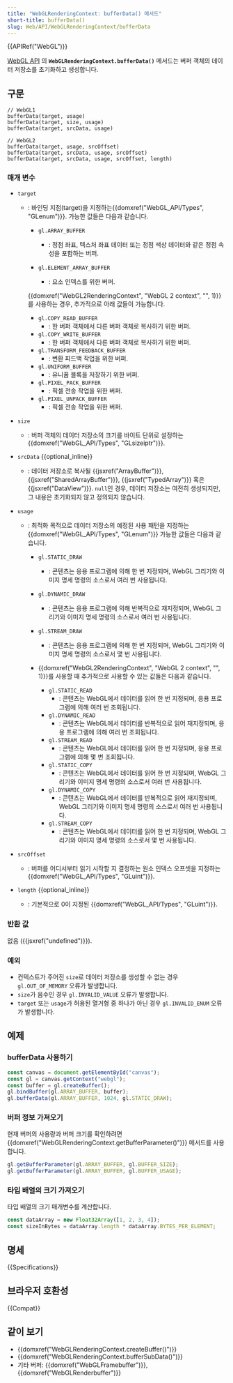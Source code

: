 ```yaml
---
title: "WebGLRenderingContext: bufferData() 메서드"
short-title: bufferData()
slug: Web/API/WebGLRenderingContext/bufferData
---
```


{{APIRef("WebGL")}}

[WebGL API](/en-US/docs/Web/API/WebGL_API) 의 **`WebGLRenderingContext.bufferData()`**  메서드는 버퍼 객체의 데이터 저장소를 초기화하고 생성합니다.

## 구문

```js-nolint
// WebGL1
bufferData(target, usage)
bufferData(target, size, usage)
bufferData(target, srcData, usage)

// WebGL2
bufferData(target, usage, srcOffset)
bufferData(target, srcData, usage, srcOffset)
bufferData(target, srcData, usage, srcOffset, length)
```

### 매개 변수

- `target`

  - : 바인딩 지점(target)을 지정하는{{domxref("WebGL_API/Types", "GLenum")}}. 가능한 값들은 다음과 같습니다.

    - `gl.ARRAY_BUFFER`
      - : 정점 좌표, 텍스처 좌표 데이터 또는 정점 색상 데이터와 같은 정점 속성을 포함하는 버퍼.
    - `gl.ELEMENT_ARRAY_BUFFER`

      - : 요소 인덱스를 위한 버퍼.

    {{domxref("WebGL2RenderingContext", "WebGL 2 context", "", 1)}}를 사용하는 경우, 추가적으로 아래 값들이 가능합니다.

    - `gl.COPY_READ_BUFFER`
      - : 한 버퍼 객체에서 다른 버퍼 객체로 복사하기 위한 버퍼.
    - `gl.COPY_WRITE_BUFFER`
      - :  한 버퍼 객체에서 다른 버퍼 객체로 복사하기 위한 버퍼.
    - `gl.TRANSFORM_FEEDBACK_BUFFER`
      - : 변환 피드백 작업을 위한 버퍼.
    - `gl.UNIFORM_BUFFER`
      - : 유니폼 블록을 저장하기 위한 버퍼.
    - `gl.PIXEL_PACK_BUFFER`
      - : 픽셀 전송 작업을 위한 버퍼.
    - `gl.PIXEL_UNPACK_BUFFER`
      - : 픽셀 전송 작업을 위한 버퍼.

- `size`
  - : 버퍼 객체의 데이터 저장소의 크기를 바이트 단위로 설정하는  {{domxref("WebGL_API/Types", "GLsizeiptr")}}.
- `srcData` {{optional_inline}}
  - : 데이터 저장소로 복사될 {{jsxref("ArrayBuffer")}}, {{jsxref("SharedArrayBuffer")}}, {{jsxref("TypedArray")}} 혹은 {{jsxref("DataView")}}. `null`인 경우, 데이터 저장소는 여전히 생성되지만, 그 내용은 초기화되지 않고 정의되지 않습니다.
- `usage`

  - : 최적화 목적으로 데이터 저장소의 예정된 사용 패턴을 지정하는 {{domxref("WebGL_API/Types", "GLenum")}} 가능한 값들은 다음과 같습니다.

    - `gl.STATIC_DRAW`
      - : 콘텐츠는 응용 프로그램에 의해 한 번 지정되며, WebGL 그리기와 이미지 명세 명령의 소스로서 여러 번 사용됩니다.
    - `gl.DYNAMIC_DRAW`
      - : 콘텐츠는 응용 프로그램에 의해 반복적으로 재지정되며, WebGL 그리기와 이미지 명세 명령의 소스로서 여러 번 사용됩니다.
    - `gl.STREAM_DRAW`
      - :  콘텐츠는 응용 프로그램에 의해 한 번 지정되며, WebGL 그리기와 이미지 명세 명령의 소스로서 몇 번 사용됩니다.
    - {{domxref("WebGL2RenderingContext", "WebGL 2 context", "", 1)}}를 사용할 때 추가적으로 사용할 수 있는 값들은 다음과 같습니다.

      - `gl.STATIC_READ`
        - : 콘텐츠는 WebGL에서 데이터를 읽어 한 번 지정되며, 응용 프로그램에 의해 여러 번 조회됩니다.
      - `gl.DYNAMIC_READ`
        - : 콘텐츠는 WebGL에서 데이터를 반복적으로 읽어 재지정되며, 응용 프로그램에 의해 여러 번 조회됩니다.
      - `gl.STREAM_READ`
        - : 콘텐츠는 WebGL에서 데이터를 읽어 한 번 지정되며, 응용 프로그램에 의해 몇 번 조회됩니다.
      - `gl.STATIC_COPY`
        - : 콘텐츠는 WebGL에서 데이터를 읽어 한 번 지정되며, WebGL 그리기와 이미지 명세 명령의 소스로서 여러 번 사용됩니다.
      - `gl.DYNAMIC_COPY`
        - : 콘텐츠는 WebGL에서 데이터를 반복적으로 읽어 재지정되며, WebGL 그리기와 이미지 명세 명령의 소스로서 여러 번 사용됩니다.
      - `gl.STREAM_COPY`
        - : 콘텐츠는 WebGL에서 데이터를 읽어 한 번 지정되며, WebGL 그리기와 이미지 명세 명령의 소스로서 몇 번 사용됩니다.

- `srcOffset`
  - : 버퍼를 어디서부터 읽기 시작할 지 결정하는 원소 인덱스 오프셋을 지정하는 {{domxref("WebGL_API/Types", "GLuint")}}.
- `length` {{optional_inline}}
  - : 기본적으로 0이 지정된 {{domxref("WebGL_API/Types", "GLuint")}}.

### 반환 값

없음 ({{jsxref("undefined")}}).

### 예외

- 컨텍스트가 주어진 `size`로 데이터 저장소를 생성할 수 없는 경우 `gl.OUT_OF_MEMORY` 오류가 발생합니다. 
- `size`가 음수인 경우 `gl.INVALID_VALUE` 오류가 발생합니다. 
- `target` 또는 `usage`가 허용된 열거형 중 하나가 아닌 경우 `gl.INVALID_ENUM` 오류가 발생합니다.

## 예제

### bufferData 사용하기

```js
const canvas = document.getElementById("canvas");
const gl = canvas.getContext("webgl");
const buffer = gl.createBuffer();
gl.bindBuffer(gl.ARRAY_BUFFER, buffer);
gl.bufferData(gl.ARRAY_BUFFER, 1024, gl.STATIC_DRAW);
```

### 버퍼 정보 가져오기

현재 버퍼의 사용량과 버퍼 크기를 확인하려면
{{domxref("WebGLRenderingContext.getBufferParameter()")}} 메서드를 사용합니다.

```js
gl.getBufferParameter(gl.ARRAY_BUFFER, gl.BUFFER_SIZE);
gl.getBufferParameter(gl.ARRAY_BUFFER, gl.BUFFER_USAGE);
```

### 타입 배열의 크기 가져오기

타입 배열의 크기 매개변수를 계산합니다.

```js
const dataArray = new Float32Array([1, 2, 3, 4]);
const sizeInBytes = dataArray.length * dataArray.BYTES_PER_ELEMENT;
```

## 명세

{{Specifications}}

## 브라우저 호환성

{{Compat}}

## 같이 보기

- {{domxref("WebGLRenderingContext.createBuffer()")}}
- {{domxref("WebGLRenderingContext.bufferSubData()")}}
- 기타 버퍼: {{domxref("WebGLFramebuffer")}}, {{domxref("WebGLRenderbuffer")}}
